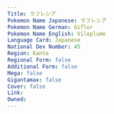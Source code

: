 ```yaml
---
﻿Title: ラフレシア
Pokemon Name Japanese: ラフレシア
Pokemon Name German: Giflor
Pokemon Name English: Vileplume
Language Card: Japanese
National Dex Number: 45
Region: Kanto
Regional Form: false
Additional Form: false
Mega: false
Gigantamax: false
Cover: false
Link: 
Owned: 
---
```

